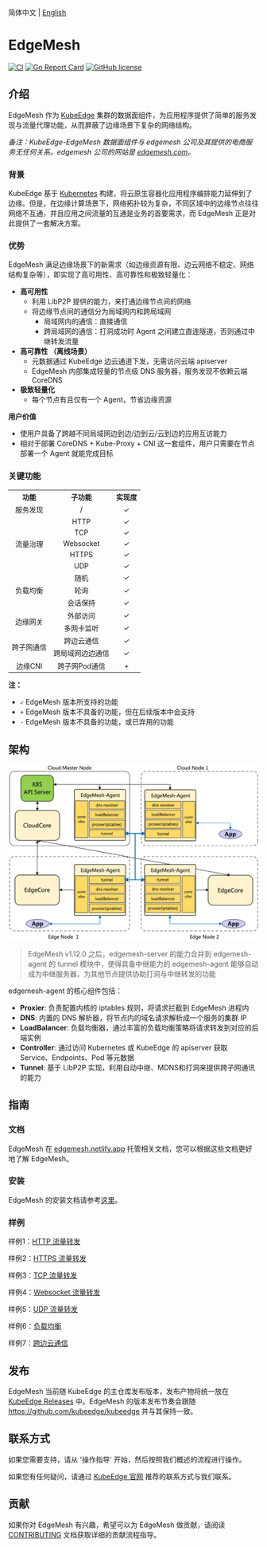 简体中文 | [English](./README.md)

# EdgeMesh

[![CI](https://github.com/kubeedge/edgemesh/actions/workflows/main.yaml/badge.svg?branch=main)](https://github.com/kubeedge/edgemesh/actions/workflows/main.yaml)
[![Go Report Card](https://goreportcard.com/badge/github.com/kubeedge/edgemesh)](https://goreportcard.com/report/github.com/kubeedge/edgemesh)
[![GitHub license](https://img.shields.io/github/license/kubeedge/edgemesh)](https://github.com/kubeedge/edgemesh/blob/main/LICENSE)


## 介绍

EdgeMesh 作为 [KubeEdge](https://github.com/kubeedge/kubeedge) 集群的数据面组件，为应用程序提供了简单的服务发现与流量代理功能，从而屏蔽了边缘场景下复杂的网络结构。

*备注：KubeEdge-EdgeMesh 数据面组件与 edgemesh 公司及其提供的电商服务无任何关系。edgemesh 公司的网站是 [edgemesh.com](https://edgemesh.com)。*

### 背景

KubeEdge 基于 [Kubernetes](https://github.com/kubernetes/kubernetes) 构建，将云原生容器化应用程序编排能力延伸到了边缘。但是，在边缘计算场景下，网络拓扑较为复杂，不同区域中的边缘节点往往网络不互通，并且应用之间流量的互通是业务的首要需求，而 EdgeMesh 正是对此提供了一套解决方案。

### 优势

EdgeMesh 满足边缘场景下的新需求（如边缘资源有限、边云网络不稳定、网络结构复杂等），即实现了高可用性、高可靠性和极致轻量化：

- **高可用性**
  - 利用 LibP2P 提供的能力，来打通边缘节点间的网络
  - 将边缘节点间的通信分为局域网内和跨局域网
    - 局域网内的通信：直接通信
    - 跨局域网的通信：打洞成功时 Agent 之间建立直连隧道，否则通过中继转发流量
- **高可靠性 （离线场景）**
  - 元数据通过 KubeEdge 边云通道下发，无需访问云端 apiserver
  - EdgeMesh 内部集成轻量的节点级 DNS 服务器，服务发现不依赖云端 CoreDNS
- **极致轻量化**
  - 每个节点有且仅有一个 Agent，节省边缘资源

**用户价值**

- 使用户具备了跨越不同局域网边到边/边到云/云到边的应用互访能力
- 相对于部署 CoreDNS + Kube-Proxy + CNI 这一套组件，用户只需要在节点部署一个 Agent 就能完成目标

### 关键功能

<table align="center">
  <tr>
    <th align="center">功能</th>
    <th align="center">子功能</th>
    <th align="center">实现度</th>
  </tr>
  <tr>
    <td align="center">服务发现</td>
    <td align="center">/</td>
    <td align="center">✓</td>
  </tr>
  <tr>
    <td rowspan="5" align="center">流量治理</td>
    <td align="center">HTTP</td>
    <td align="center">✓</td>
  </tr>
  <tr>
    <td align="center">TCP</td>
    <td align="center">✓</td>
  </tr>
  <tr>
    <td align="center">Websocket</td>
    <td align="center">✓</td>
  </tr>
  <tr>
    <td align="center">HTTPS</td>
    <td align="center">✓</td>
  </tr>
  <tr>
    <td align="center">UDP</td>
    <td align="center">✓</td>
  </tr>
  <tr>
    <td rowspan="3" align="center">负载均衡</td>
    <td align="center">随机</td>
    <td align="center">✓</td>
  </tr>
  <tr>
    <td align="center">轮询</td>
    <td align="center">✓</td>
  </tr>
  <tr>
    <td align="center">会话保持</td>
    <td align="center">✓</td>
  </tr>
  <tr>
    <td rowspan="2" align="center">边缘网关</td>
    <td align="center">外部访问</td>
    <td align="center">✓</td>
  </tr>
  <tr>
    <td align="center">多网卡监听</td>
    <td align="center">✓</td>
  </tr>
  <tr>
    <td rowspan="2" align="center">跨子网通信</td>
    <td align="center">跨边云通信</td>
    <td align="center">✓</td>
  </tr>
  <tr>
    <td align="center">跨局域网边边通信</td>
    <td align="center">✓</td>
  </tr>
  <tr>
    <td align="center">边缘CNI</td>
    <td align="center">跨子网Pod通信</td>
    <td align="center">+</td>
  </tr>
</table>

**注：**

- `✓` EdgeMesh 版本所支持的功能
- `+` EdgeMesh 版本不具备的功能，但在后续版本中会支持
- `-` EdgeMesh 版本不具备的功能，或已弃用的功能


## 架构

![image](./docs/.vuepress/public/images/arch.png)

> EdgeMesh v1.12.0 之后，edgemesh-server 的能力合并到 edgemesh-agent 的 tunnel 模块中，使得具备中继能力的 edgemesh-agent 能够自动成为中继服务器，为其他节点提供协助打洞与中继转发的功能

edgemesh-agent 的核心组件包括：

- **Proxier**: 负责配置内核的 iptables 规则，将请求拦截到 EdgeMesh 进程内
- **DNS**: 内置的 DNS 解析器，将节点内的域名请求解析成一个服务的集群 IP
- **LoadBalancer**: 负载均衡器，通过丰富的负载均衡策略将请求转发到对应的后端实例
- **Controller**: 通过访问 Kubernetes 或 KubeEdge 的 apiserver 获取 Service、Endpoints、Pod 等元数据
- **Tunnel**: 基于 LibP2P 实现，利用自动中继、MDNS和打洞来提供跨子网通讯的能力

## 指南

### 文档
EdgeMesh 在 [edgemesh.netlify.app](https://edgemesh.netlify.app/zh/) 托管相关文档，您可以根据这些文档更好地了解 EdgeMesh。

### 安装
EdgeMesh 的安装文档请参考[这里](https://edgemesh.netlify.app/zh/)。

### 样例
样例1：[HTTP 流量转发](https://edgemesh.netlify.app/zh/guide/test-case.html#http)

样例2：[HTTPS 流量转发](https://edgemesh.netlify.app/zh/guide/test-case.html#https)

样例3：[TCP 流量转发](https://edgemesh.netlify.app/zh/guide/test-case.html#tcp)

样例4：[Websocket 流量转发](https://edgemesh.netlify.app/zh/guide/test-case.html#websocket)

样例5：[UDP 流量转发](https://edgemesh.netlify.app/zh/guide/test-case.html#udp)

样例6：[负载均衡](https://edgemesh.netlify.app/zh/guide/test-case.html#负载均衡)

样例7：[跨边云通信](https://edgemesh.netlify.app/zh/guide/test-case.html#跨边云通信)

## 发布

EdgeMesh 当前随 KubeEdge 的主仓库发布版本，发布产物将统一放在 [KubeEdge Releases](https://github.com/kubeedge/kubeedge/releases) 中。EdgeMesh 的版本发布节奏会跟随 https://github.com/kubeedge/kubeedge 并与其保持一致。

## 联系方式

如果您需要支持，请从 '操作指导' 开始，然后按照我们概述的流程进行操作。

如果您有任何疑问，请通过 [KubeEdge 官网](https://github.com/kubeedge/kubeedge#contact) 推荐的联系方式与我们联系。


## 贡献
如果你对 EdgeMesh 有兴趣，希望可以为 EdgeMesh 做贡献，请阅读 [CONTRIBUTING](./CONTRIBUTING.md) 文档获取详细的贡献流程指导。
